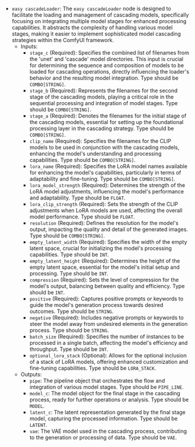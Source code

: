 - `easy cascadeLoader`: The `easy cascadeLoader` node is designed to facilitate the loading and management of cascading models, specifically focusing on integrating multiple model stages for enhanced processing capabilities. It abstracts the complexity of handling various model stages, making it easier to implement sophisticated model cascading strategies within the ComfyUI framework.
    - Inputs:
        - `stage_c` (Required): Specifies the combined list of filenames from the 'unet' and 'cascade' model directories. This input is crucial for determining the sequence and composition of models to be loaded for cascading operations, directly influencing the loader's behavior and the resulting model integration. Type should be `COMBO[STRING]`.
        - `stage_b` (Required): Represents the filenames for the second stage of the cascading models, playing a critical role in the sequential processing and integration of model stages. Type should be `COMBO[STRING]`.
        - `stage_a` (Required): Denotes the filenames for the initial stage of the cascading models, essential for setting up the foundational processing layer in the cascading strategy. Type should be `COMBO[STRING]`.
        - `clip_name` (Required): Specifies the filenames for the CLIP models to be used in conjunction with the cascading models, enhancing the model's understanding and processing capabilities. Type should be `COMBO[STRING]`.
        - `lora_name` (Required): Specifies the LoRA model names available for enhancing the model's capabilities, particularly in terms of adaptability and fine-tuning. Type should be `COMBO[STRING]`.
        - `lora_model_strength` (Required): Determines the strength of the LoRA model adjustments, influencing the model's performance and adaptability. Type should be `FLOAT`.
        - `lora_clip_strength` (Required): Sets the strength of the CLIP adjustments when LoRA models are used, affecting the overall model performance. Type should be `FLOAT`.
        - `resolution` (Required): Defines the resolution for the model's output, impacting the quality and detail of the generated images. Type should be `COMBO[STRING]`.
        - `empty_latent_width` (Required): Specifies the width of the empty latent space, crucial for initializing the model's processing capabilities. Type should be `INT`.
        - `empty_latent_height` (Required): Determines the height of the empty latent space, essential for the model's initial setup and processing. Type should be `INT`.
        - `compression` (Required): Sets the level of compression for the model's output, balancing between quality and efficiency. Type should be `INT`.
        - `positive` (Required): Captures positive prompts or keywords to guide the model's generation process towards desired outcomes. Type should be `STRING`.
        - `negative` (Required): Includes negative prompts or keywords to steer the model away from undesired elements in the generation process. Type should be `STRING`.
        - `batch_size` (Required): Specifies the number of instances to be processed in a single batch, affecting the model's efficiency and throughput. Type should be `INT`.
        - `optional_lora_stack` (Optional): Allows for the optional inclusion of a stack of LoRA models, offering enhanced customization and fine-tuning capabilities. Type should be `LORA_STACK`.
    - Outputs:
        - `pipe`: The pipeline object that orchestrates the flow and integration of various model stages. Type should be `PIPE_LINE`.
        - `model_c`: The model object for the final stage in the cascading process, ready for further operations or analysis. Type should be `MODEL`.
        - `latent_c`: The latent representation generated by the final stage model, capturing the processed information. Type should be `LATENT`.
        - `vae`: The VAE model used in the cascading process, contributing to the generation or processing of data. Type should be `VAE`.
